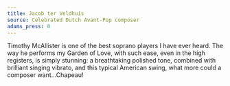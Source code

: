 ```yaml
---
title: Jacob ter Veldhuis
source: Celebrated Dutch Avant-Pop composer
adams_press: 0
---
```

Timothy McAllister is one of the best soprano players I have ever heard. The way he performs my Garden of Love, with such ease, even in the high registers, is simply stunning: a breathtaking polished tone, combined with brilliant singing vibrato, and this typical American swing, what more could a composer want...Chapeau!